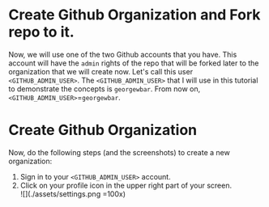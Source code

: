 # Create Github Organization and Fork repo to it.
Now, we will use one of the two Github accounts that you have. This account will have the `admin` rights of the repo that will be forked later to the organization that we will create now. Let's call this user `<GITHUB_ADMIN_USER>`. The `<GITHUB_ADMIN_USER>` that I will use in this tutorial to demonstrate the concepts is `georgewbar`. From now on, `<GITHUB_ADMIN_USER>`=`georgewbar`.

# Create Github Organization
Now, do the following steps (and the screenshots) to create a new organization:

1. Sign in to your `<GITHUB_ADMIN_USER>` account.
2. Click on your profile icon in the upper right part of your screen.  
![](./assets/settings.png =100x)
